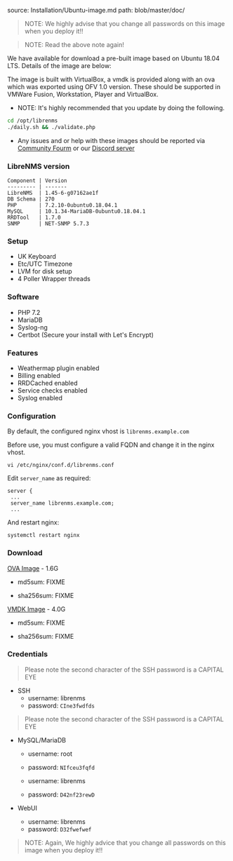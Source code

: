 source: Installation/Ubuntu-image.md
path: blob/master/doc/
> NOTE: We highly advise that you change all passwords on this image when you deploy it!!

> NOTE: Read the above note again!

We have available for download a pre-built image based on Ubuntu 18.04 LTS. Details of the image are below:

The image is built with VirtualBox, a vmdk is provided along with an ova which was exported using OFV 1.0 version. 
These should be supported in VMWare Fusion, Workstation, Player and VirtualBox.

* NOTE: It's highly recommended that you update by doing the following. 
```bash
cd /opt/librenms
./daily.sh && ./validate.php
```

* Any issues and or help with these images should be reported via [Community Fourm](https://community.librenms.org) or our [Discord server](https://t.libren.ms/discord)

### LibreNMS version
```
Component | Version
--------- | -------
LibreNMS  | 1.45-6-g07162ae1f
DB Schema | 270
PHP       | 7.2.10-0ubuntu0.18.04.1
MySQL     | 10.1.34-MariaDB-0ubuntu0.18.04.1
RRDTool   | 1.7.0
SNMP      | NET-SNMP 5.7.3
```

### Setup

  - UK Keyboard
  - Etc/UTC Timezone
  - LVM for disk setup
  - 4 Poller Wrapper threads

### Software

  - PHP 7.2
  - MariaDB
  - Syslog-ng
  - Certbot (Secure your install with Let's Encrypt)

### Features

  - Weathermap plugin enabled
  - Billing enabled
  - RRDCached enabled
  - Service checks enabled
  - Syslog enabled
  
### Configuration

By default, the configured nginx vhost is `librenms.example.com`

Before use, you must configure a valid FQDN and change it in the nginx vhost.

    vi /etc/nginx/conf.d/librenms.conf

Edit `server_name` as required:
```nginx
server {
 ...
 server_name librenms.example.com;
 ...
```
And restart nginx:

    systemctl restart nginx

### Download

[OVA Image](http://www.lathwood.co.uk/librenms/librenms_ubuntu_1604.ova) - 1.6G

  - md5sum: FIXME

  - sha256sum: FIXME

[VMDK Image](http://www.lathwood.co.uk/librenms/librenms_ubuntu_1604.vmdk) - 4.0G

  - md5sum: FIXME

  - sha256sum: FIXME

### Credentials

> Please note the second character of the SSH password is a CAPITAL EYE

  - SSH
    - username: librenms
    - password: `CIne3fwdfds`

> Please note the second character of the SSH password is a CAPITAL EYE

  - MySQL/MariaDB
    - username: root
    - password: `NIfceu3fqfd`

    - username: librenms
    - password: `D42nf23rewD`

  - WebUI
    - username: librenms
    - password: `D32fwefwef`

> NOTE: Again, We highly advice that you change all passwords on this image when you deploy it!!